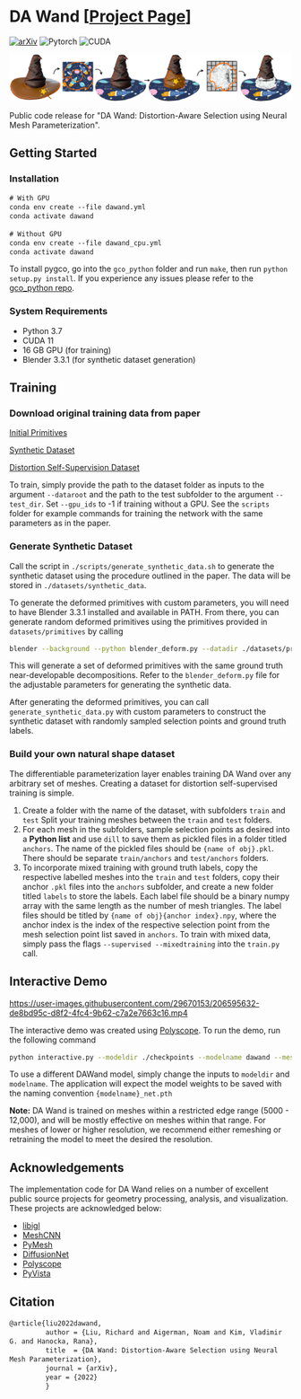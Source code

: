 # DA Wand [[Project Page](https://threedle.github.io/DA-Wand/)]
[![arXiv](https://img.shields.io/badge/arXiv-DAWand-b31b1b.svg)](https://arxiv.org/abs/2112.03221)
![Pytorch](https://img.shields.io/badge/PyTorch->=1.11.0-Red?logo=pytorch)
![CUDA](https://img.shields.io/badge/CUDA->=11.3.1-Red?logo=CUDA)

![teaser](./media/teaser.png)

Public code release for "DA Wand: Distortion-Aware Selection using Neural Mesh Parameterization".

## Getting Started
### Installation
```
# With GPU 
conda env create --file dawand.yml
conda activate dawand

# Without GPU 
conda env create --file dawand_cpu.yml
conda activate dawand
```
To install pygco, go into the `gco_python` folder and run `make`, then run `python setup.py install`. If you experience any issues please refer to the [gco_python repo](https://github.com/amueller/gco_python).

### System Requirements
- Python 3.7
- CUDA 11
- 16 GB GPU (for training)
- Blender 3.3.1 (for synthetic dataset generation)

## Training
### Download original training data from paper 
[Initial Primitives](https://drive.google.com/file/d/1Q2GdCjp59of64rrFrMqZCNAPV9QGOrKQ/view?usp=sharing)

[Synthetic Dataset](https://drive.google.com/file/d/1fWASZLzh85WWLhQi6gYJg1uRJK5m92yK/view?usp=sharing)

[Distortion Self-Supervision Dataset](https://drive.google.com/file/d/1CjjlwzZdugoMhSnWHTTUcT5F6wrcJGgv/view?usp=share_link)

To train, simply provide the path to the dataset folder as inputs to the argument `--dataroot` and the path to the test subfolder to the argument `--test_dir`. Set `--gpu_ids` to -1 if training without a GPU. See the `scripts` folder for example commands for training the network with the same parameters as in the paper. 

### Generate Synthetic Dataset 
Call the script in `./scripts/generate_synthetic_data.sh` to generate the synthetic dataset using the procedure outlined in the paper. The data will be stored in `./datasets/synthetic_data`. 

To generate the deformed primitives with custom parameters, you will need to have Blender 3.3.1 installed and available in PATH. From there, you can generate random deformed primitives using the primitives provided in `datasets/primitives` by calling 
```bash
blender --background --python blender_deform.py --datadir ./datasets/primitives --outdir ./datasets/deformed_primitives ... 
```
This will generate a set of deformed primitives with the same ground truth near-developable decompositions. Refer to the `blender_deform.py` file for the adjustable parameters for generating the synthetic data. 

After generating the deformed primitives, you can call `generate_synthetic_data.py` with custom parameters to construct the synthetic dataset with randomly sampled selection points and ground truth labels.  

### Build your own natural shape dataset 
The differentiable parameterization layer enables training DA Wand over any arbitrary set of meshes. Creating a dataset for distortion self-supervised training is simple. 

1. Create a folder with the name of the dataset, with subfolders `train` and `test` Split your training meshes between the `train` and `test` folders. 
2. For each mesh in the subfolders, sample selection points as desired into a **Python list** and use `dill` to save them as pickled files in a folder titled `anchors`. The name of the pickled files should be `{name of obj}.pkl`. There should be separate `train/anchors` and `test/anchors` folders. 
3. To incorporate mixed training with ground truth labels, copy the respective labelled meshes into the `train` and `test` folders, copy their anchor `.pkl` files into the `anchors` subfolder, and create a new folder titled `labels` to store the labels. Each label file should be a binary numpy array with the same length as the number of mesh triangles. The label files should be titled by `{name of obj}{anchor index}.npy`, where the anchor index is the index of the respective selection point from the mesh selection point list saved in `anchors`. 
To train with mixed data, simply pass the flags `--supervised --mixedtraining` into the `train.py` call. 

## Interactive Demo 
https://user-images.githubusercontent.com/29670153/206595632-de8bd95c-d8f2-4fc4-9b62-c7a2e7663c16.mp4

The interactive demo was created using [Polyscope](https://github.com/nmwsharp/polyscope). To run the demo, run the following command 
```bash
python interactive.py --modeldir ./checkpoints --modelname dawand --meshdir {path to obj file} --meshfile {name of obj file}
```
To use a different DAWand model, simply change the inputs to `modeldir` and `modelname`. The application will expect the model weights to be saved with the naming convention `{modelname}_net.pth`

**Note:** DA Wand is trained on meshes within a restricted edge range (5000 - 12,000), and will be mostly effective on meshes within that range. For meshes of lower or higher resolution, we recommend either remeshing or retraining the model to meet the desired the resolution. 

## Acknowledgements
The implementation code for DA Wand relies on a number of excellent public source projects for geometry processing, analysis, and visualization. These projects are acknowledged below:
- [libigl](https://github.com/libigl/libigl-python-bindings/)
- [MeshCNN](https://github.com/ranahanocka/MeshCNN/)
- [PyMesh](https://github.com/PyMesh/PyMesh)
- [DiffusionNet](https://github.com/nmwsharp/diffusion-net)
- [Polyscope](https://github.com/nmwsharp/polyscope)
- [PyVista](https://github.com/pyvista)

## Citation
```
@article{liu2022dawand,
         author = {Liu, Richard and Aigerman, Noam and Kim, Vladimir G. and Hanocka, Rana},
         title  = {DA Wand: Distortion-Aware Selection using Neural Mesh Parameterization},
         journal = {arXiv},
         year = {2022}
         }
```
